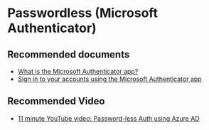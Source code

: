 <properties
    pageTitle="Passwordless (Microsoft Authenticator)"
    description="Passwordless (Microsoft Authenticator)"
    service="microsoft.aad"
    resource="Microsoft_AAD_IAM"
    authors="marwaIDCxP"
    ms.author="marwa"
    displayOrder="1770"
    supportTopicIds="32641425"
    selfHelpType="generic"
    resourceTags=""
    productPesIds="16579"
    cloudEnvironments="public"
/>

# Passwordless (Microsoft Authenticator)

## **Recommended documents**

* [What is the Microsoft Authenticator app?](https://docs.microsoft.com/en-us/azure/active-directory/user-help/user-help-auth-app-overview)
* [Sign in to your accounts using the Microsoft Authenticator app](https://docs.microsoft.com/en-us/azure/active-directory/user-help/user-help-auth-app-sign-in)

## **Recommended Video**

* [11 minute YouTube video: Password-less Auth using Azure AD](https://www.youtube.com/watch?v=YFvAbr-Qsm4&feature=youtu.be)
